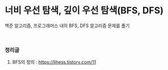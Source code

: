# 너비 우선 탐색, 깊이 우선 탐색(BFS, DFS)

백준 알고리즘, 프로그래머스 내의 BFS, DFS 알고리즘 문제를 풀기

<br>

### 정리글
  1. BFS의 정의 : https://lihess.tistory.com/11
